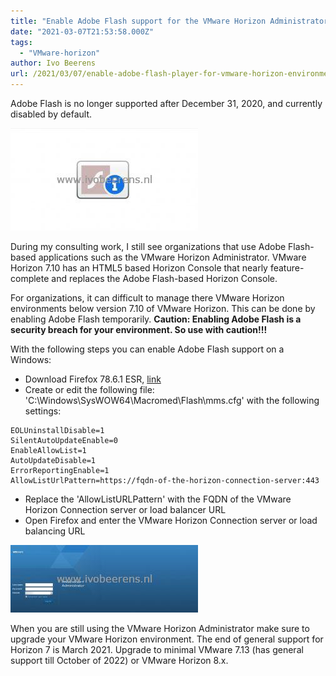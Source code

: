 ```yaml
---
title: "Enable Adobe Flash support for the VMware Horizon Administrator console"
date: "2021-03-07T21:53:58.000Z"
tags: 
  - "VMware-horizon"
author: Ivo Beerens
url: /2021/03/07/enable-adobe-flash-player-for-vmware-horizon-environments/
---
```


Adobe Flash is no longer supported after December 31, 2020, and currently disabled by default.

[![](images/1-300x164.jpg)](images/1.jpg)

During my consulting work, I still see organizations that use Adobe Flash-based applications such as the VMware Horizon Administrator. VMware Horizon 7.10 has an HTML5 based Horizon Console that nearly feature-complete and replaces the Adobe Flash-based Horizon Console.

For organizations, it can difficult to manage there VMware Horizon environments below version 7.10 of VMware Horizon. This can be done by enabling Adobe Flash temporarily. **Caution: Enabling Adobe Flash is a security breach for your environment. So use with caution!!!**

With the following steps you can enable Adobe Flash support on a Windows:

- Download Firefox 78.6.1 ESR, [link](http://releases.mozilla.org/pub/firefox/releases/78.6.1esr/win64/en-US/)
- Create or edit the following file: 'C:\\Windows\\SysWOW64\\Macromed\\Flash\\mms.cfg' with the following settings:

```
EOLUninstallDisable=1  
SilentAutoUpdateEnable=0  
EnableAllowList=1  
AutoUpdateDisable=1  
ErrorReportingEnable=1  
AllowListUrlPattern=https://fqdn-of-the-horizon-connection-server:443  
```

- Replace the 'AllowListURLPattern' with the FQDN of the VMware Horizon Connection server or load balancer URL
- Open Firefox and enter the VMware Horizon Connection server or load balancing URL

[![](images/Horizon-Administrator-300x108.jpg)](images/Horizon-Administrator.jpg)

When you are still using the VMware Horizon Administrator make sure to upgrade your VMware Horizon environment. The end of general support for Horizon 7 is March 2021. Upgrade to minimal VMware 7.13 (has general support till October of 2022) or VMware Horizon 8.x.